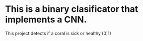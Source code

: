 # This is a binary clasificator that implements a CNN.

This project detects if a coral is sick or healthy (0|1)
